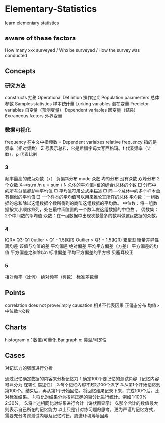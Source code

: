 # Elementary-Statistics
learn elementary statistics

## aware of these factors

How many xxx surveyed / Who be surveyed / How the survey was conducted

## Concepts
### 研究方法
constructs 抽象
Operational Definition	操作定义
Population paramerters 总体参数
Samples statistics 样本统计量 
Lurking variables 潜在变量
Predictor variables 自变量（预测变量）
Dependent variables 因变量（结果）
Extraneous factors 外界变量
### 数据可视化
frequency 在中文中指频数 = Dependent variables
relative frequency 指的是频率（相对频数）
Σ 号表示总和，它是希腊字母大写西格玛。f 代表频率（计数），p 代表比例
### 3
频率最高的成为众数（x）
负偏斜分布
mode 众数
均匀分布 没有众数
双峰分布 2个众数
X~=sum /n
u = sum / N 总体的平均值=值的综合/总体的个数
□ 分布中的所有分值都影响平均值
□ 平均值可用公式来描述
□ 同一个总体中的多个样本会有相似的平均值
□ 一个样本的平均值可以用来推论其所在的总体
平均数：一组数据的总和除以这组数据个数所得到的商叫这组数据的平均数。 
中位数：将一组数据按大小顺序排列，处在最中间位置的一个数叫做这组数据的中位数 。 偶数集：2个中间数的平均值
众数：在一组数据中出现次数最多的数叫做这组数据的众数。

### 4
IQR= Q3-Q1
Outlier > Q1 - 1.5(IQR)
Outlier > Q3 + 1.5(IQR)
箱型图
衡量差异性
离均差 该值与均值的差
平均偏差
绝对偏差
平均平方偏差（方差）  平方偏差的均值 平方偏差之和除以n
标准偏差 平均平方偏差的平方根
贝塞耳校正

### 5
相对频率（比例）
绝对频率（频数）
标准差数量

## Points
correlation does not prove/imply causation 相关不代表因果
正偏态分布 均值>中位数>众数

## Charts
histogram x：数值/可量化
Bar graph x: 类型/可定性

## Cases

对记忆力的强弱进行分析

通过记忆确定数据的内容来分析记忆力
1.确定100个要记忆的测试内容（记忆内容可以分为 逻辑性 描述性）
2.每个记忆内容不超过100个汉字
3.从第1个开始记忆到第100个。结束后，再从第1个开始回忆。将回忆结果记录下来，完成100个后。比对标准结果。
4.将比对结果分为按照正确的百分比进行统计。例如 1:100% 2:30%。
5.将上述相同比对结果进行合计（饼状图显示）
6.那个合计的数值最大 则表示自己所在的记忆能力
以上只是针对练习题的思考，更为严谨的记忆方式，需要充分考虑测试内容及记忆时长，周遭环境等等因素
